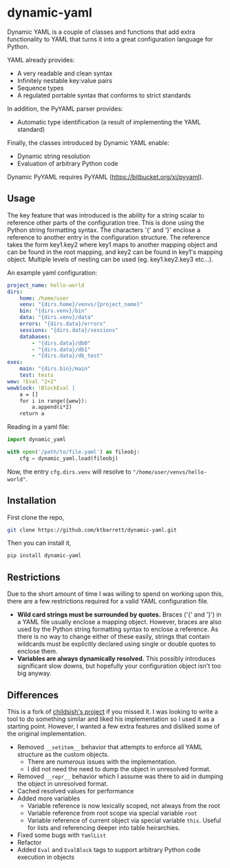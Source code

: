 dynamic-yaml
============

Dynamic YAML is a couple of classes and functions that add extra functionality to YAML that turns it into a great configuration language for Python.

YAML already provides:

* A very readable and clean syntax
* Infinitely nestable key:value pairs
* Sequence types
* A regulated portable syntax that conforms to strict standards

In addition, the PyYAML parser provides:

* Automatic type identification (a result of implementing the YAML standard)

Finally, the classes introduced by Dynamic YAML enable:

* Dynamic string resolution
* Evaluation of arbitrary Python code

Dynamic PyYAML requires PyYAML (https://bitbucket.org/xi/pyyaml).

Usage
-----
The key feature that was introduced is the ability for a string scalar to reference other parts of the configuration tree. This is done using the Python string formatting syntax. The characters '{' and '}' enclose a reference to another entry in the configuration structure. The reference takes the form key1.key2 where key1 maps to another mapping object and can be found in the root mapping, and key2 can be found in key1's mapping object. Multiple levels of nesting can be used (eg. key1.key2.key3 etc...).

An example yaml configuration:
```yaml
project_name: hello-world
dirs:
    home: /home/user
    venv: "{dirs.home}/venvs/{project_name}"
    bin: "{dirs.venv}/bin"
    data: "{dirs.venv}/data"
    errors: "{dirs.data}/errors"
    sessions: "{dirs.data}/sessions"
    databases:
        - "{dirs.data}/db0"
        - "{dirs.data}/db1"
        - "{dirs.data}/db_test"
exes:
    main: "{dirs.bin}/main"
    test: tests
wew: !Eval "2+2"
wewblock: !BlockEval |
    a = []
    for i in range({wew}):
        a.append(i*2)
    return a
```

Reading in a yaml file:

```python
import dynamic_yaml

with open('/path/to/file.yaml') as fileobj:
    cfg = dynamic_yaml.load(fileobj)
```

Now, the entry `cfg.dirs.venv` will resolve to `"/home/user/venvs/hello-world"`.

Installation
------------

First clone the repo,

```bash
git clone https://github.com/ktbarrett/dynamic-yaml.git
```

Then you can install it,

```bash
pip install dynamic-yaml
```

Restrictions
------------

Due to the short amount of time I was willing to spend on working upon this, there are a few restrictions required for a valid YAML configuration file.

* **Wild card strings must be surrounded by quotes.** Braces ('{' and '}') in a YAML file usually enclose a mapping object. However, braces are also used by the Python string formatting syntax to enclose a reference. As there is no way to change either of these easily, strings that contain wildcards must be explicitly declared using single or double quotes to enclose them.
* **Variables are always dynamically resolved.** This possibly introduces significant slow downs, but hopefully your configuration object isn't too big anyway.


Differences
-----------

This is a fork of [childsish's project](https://github.com/childsish/dynamic-yaml) if you missed it.
I was looking to write a tool to do something similar and liked his implementation so I used it as a starting point.
However, I wanted a few extra features and disliked some of the original implementation.

 - Removed `__setitem__` behavior that attempts to enforce all YAML structure as the custom objects.
   - There are *numerous* issues with the implementation.
   - I did not need the need to dump the object in unresolved format.
 - Removed `__repr__` behavior which I assume was there to aid in dumping the object in unresolved format.
 - Cached resolved values for performance
 - Added more variables
   - Variable reference is now lexically scoped, not always from the root
   - Variable reference from root scope via special variable `root`
   - Variable reference of current object via special variable `this`. Useful for lists and referencing deeper into table heirarchies.
 - Fixed some bugs with `YamlList`
 - Refactor
 - Added `Eval` and `EvalBlock` tags to support arbitrary Python code execution in objects
